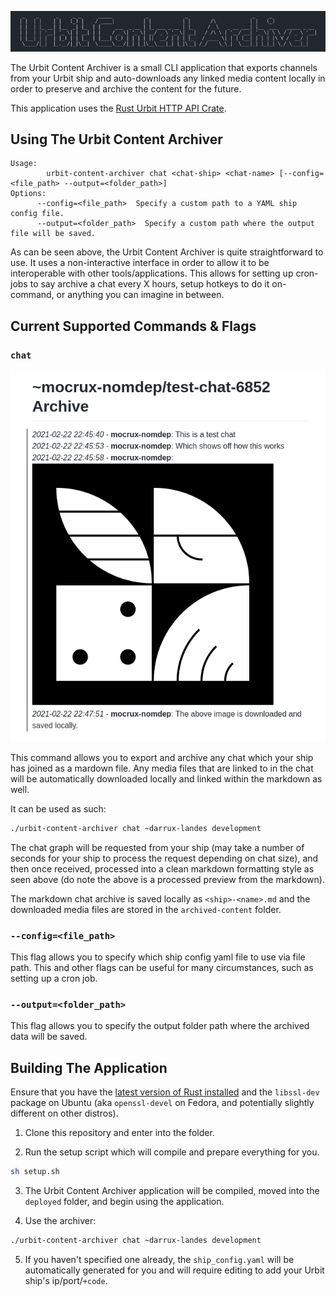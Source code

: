 ![](images/title.png)

The Urbit Content Archiver is a small CLI application that exports channels from your Urbit ship and auto-downloads any linked media content locally in order to preserve and archive the content for the future.

This application uses the [Rust Urbit HTTP API Crate](https://crates.io/crates/urbit-http-api).

## Using The Urbit Content Archiver

```
Usage:
        urbit-content-archiver chat <chat-ship> <chat-name> [--config=<file_path> --output=<folder_path>]
Options:
      --config=<file_path>  Specify a custom path to a YAML ship config file.
      --output=<folder_path>  Specify a custom path where the output file will be saved.

```

As can be seen above, the Urbit Content Archiver is quite straightforward to use. It uses a non-interactive interface in order to allow it to be interoperable with other tools/applications. This allows for setting up cron-jobs to say archive a chat every X hours, setup hotkeys to do it on-command, or anything you can imagine in between.

## Current Supported Commands & Flags

### `chat`

![](images/chat-export.png)

This command allows you to export and archive any chat which your ship has joined as a mardown file. Any media files that are linked to in the chat will be automatically downloaded locally and linked within the markdown as well.

It can be used as such:

```sh
./urbit-content-archiver chat ~darrux-landes development
```

The chat graph will be requested from your ship (may take a number of seconds for your ship to process the request depending on chat size), and then once received, processed into a clean markdown formatting style as seen above (do note the above is a processed preview from the markdown).

The markdown chat archive is saved locally as `<ship>-<name>.md` and the downloaded media files are stored in the `archived-content` folder.

### `--config=<file_path>`

This flag allows you to specify which ship config yaml file to use via file path. This and other flags can be useful for many circumstances, such as setting up a cron job.

### `--output=<folder_path>`

This flag allows you to specify the output folder path where the archived data will be saved.

## Building The Application

Ensure that you have the [latest version of Rust installed](https://rustup.rs/) and the `libssl-dev` package on Ubuntu (aka `openssl-devel` on Fedora, and potentially slightly different on other distros).

1. Clone this repository and enter into the folder.

2. Run the setup script which will compile and prepare everything for you.

```sh
sh setup.sh
```

3. The Urbit Content Archiver application will be compiled, moved into the `deployed` folder, and begin using the application.

4. Use the archiver:

```sh
./urbit-content-archiver chat ~darrux-landes development
```

5. If you haven't specified one already, the `ship_config.yaml` will be automatically generated for you and will require editing to add your Urbit ship's ip/port/`+code`.

